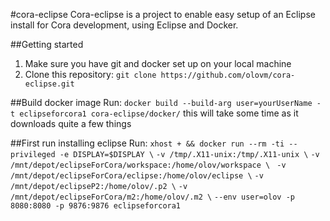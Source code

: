 #cora-eclipse
Cora-eclipse is a project to enable easy setup of an Eclipse install for Cora development, using Eclipse and Docker.

##Getting started
1. Make sure you have git and docker set up on your local machine
2. Clone this repository: `git clone https://github.com/olovm/cora-eclipse.git`

##Build docker image
Run:
 `docker build --build-arg user=yourUserName -t eclipseforcora1 cora-eclipse/docker/`
this will take some time as it downloads quite a few things

##First run installing eclipse
Run:
`xhost + && docker run --rm -ti --privileged -e DISPLAY=$DISPLAY \`
`-v /tmp/.X11-unix:/tmp/.X11-unix \`
`-v /mnt/depot/eclipseForCora/workspace:/home/olov/workspace \`
` -v /mnt/depot/eclipseForCora/eclipse:/home/olov/eclipse \`
`-v /mnt/depot/eclipseP2:/home/olov/.p2 \`
`-v /mnt/depot/eclipseForCora/m2:/home/olov/.m2 \`
`--env user=olov -p 8080:8080 -p 9876:9876 eclipseforcora1`